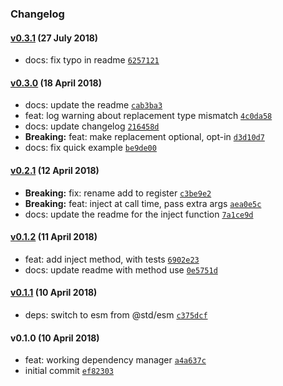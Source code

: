 ### Changelog

#### [v0.3.1](https://github.com/w33ble/carafe/compare/v0.3.0...v0.3.1) (27 July 2018)
- docs: fix typo in readme [`6257121`](https://github.com/w33ble/carafe/commit/625712101542f48490cd8ce9fbc4820c7a5e6be0)

#### [v0.3.0](https://github.com/w33ble/carafe/compare/v0.2.1...v0.3.0) (18 April 2018)
- docs: update the readme [`cab3ba3`](https://github.com/w33ble/carafe/commit/cab3ba3b490740faf6a8ad99b4cb68b4c7385462)
- feat: log warning about replacement type mismatch [`4c0da58`](https://github.com/w33ble/carafe/commit/4c0da5822d3672c886bc93c846686ca6c575191f)
- docs: update changelog [`216458d`](https://github.com/w33ble/carafe/commit/216458d5c3f91749df19b2bc56be42529b2bbed4)
- **Breaking:** feat: make replacement optional, opt-in [`d3d10d7`](https://github.com/w33ble/carafe/commit/d3d10d745e2461eb848b4127a9e8b82570f183d6)
- docs: fix quick example [`be9de00`](https://github.com/w33ble/carafe/commit/be9de0046c814f789999010a8d24aa436303f551)

#### [v0.2.1](https://github.com/w33ble/carafe/compare/v0.1.2...v0.2.1) (12 April 2018)
- **Breaking:** fix: rename add to register [`c3be9e2`](https://github.com/w33ble/carafe/commit/c3be9e24e17507ac61ffff0cc0c5ca32ea044930)
- **Breaking:** feat: inject at call time, pass extra args [`aea0e5c`](https://github.com/w33ble/carafe/commit/aea0e5c2f586efa278b078489010a7ae852a726b)
- docs: update the readme for the inject function [`7a1ce9d`](https://github.com/w33ble/carafe/commit/7a1ce9dfade1b28861fa1143e4d2fc16702dcba0)

#### [v0.1.2](https://github.com/w33ble/carafe/compare/v0.1.1...v0.1.2) (11 April 2018)
- feat: add inject method, with tests [`6902e23`](https://github.com/w33ble/carafe/commit/6902e23c137fbb8e60c8c2d0991d8316f0bb9282)
- docs: update readme with method use [`0e5751d`](https://github.com/w33ble/carafe/commit/0e5751d54a8e91df11b6bb3d1acb83bc7f83d04c)

#### [v0.1.1](https://github.com/w33ble/carafe/compare/v0.1.0...v0.1.1) (10 April 2018)
- deps: switch to esm from @std/esm [`c375dcf`](https://github.com/w33ble/carafe/commit/c375dcf8c21b5ff7550499f060250fa69b39fdba)

#### v0.1.0 (10 April 2018)
- feat: working dependency manager [`a4a637c`](https://github.com/w33ble/carafe/commit/a4a637c775ba8c9d936c7ac6079611d411cb639d)
- initial commit [`ef82303`](https://github.com/w33ble/carafe/commit/ef8230317c07c79cc95f2c50d45f339d62d525d2)

